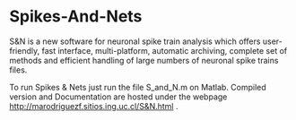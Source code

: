 # Spikes-And-Nets
S&amp;N is a new software for neuronal spike train analysis which offers user-friendly, fast interface, multi-platform, automatic archiving, complete set of methods and efficient handling of large numbers of neuronal spike trains files.

To run Spikes & Nets just run the file S_and_N.m on Matlab. Compiled version and Documentation are hosted under the webpage http://marodriguezf.sitios.ing.uc.cl/S&N.html .
